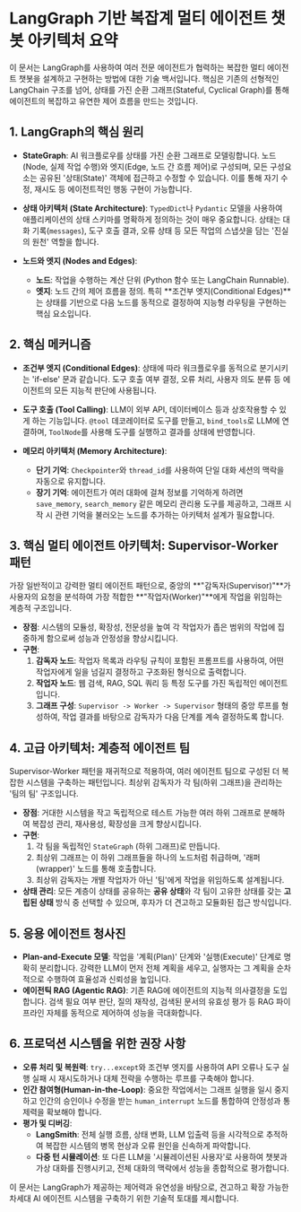 # LangGraph 기반 복잡계 멀티 에이전트 챗봇 아키텍처 요약

이 문서는 LangGraph를 사용하여 여러 전문 에이전트가 협력하는 복잡한 멀티 에이전트 챗봇을 설계하고 구현하는 방법에 대한 기술 백서입니다. 핵심은 기존의 선형적인 LangChain 구조를 넘어, 상태를 가진 순환 그래프(Stateful, Cyclical Graph)를 통해 에이전트의 복잡하고 유연한 제어 흐름을 만드는 것입니다.

## 1. LangGraph의 핵심 원리

- **StateGraph**: AI 워크플로우를 상태를 가진 순환 그래프로 모델링합니다. 노드(Node, 실제 작업 수행)와 엣지(Edge, 노드 간 흐름 제어)로 구성되며, 모든 구성요소는 공유된 '상태(State)' 객체에 접근하고 수정할 수 있습니다. 이를 통해 자기 수정, 재시도 등 에이전트적인 행동 구현이 가능합니다.

- **상태 아키텍처 (State Architecture)**: `TypedDict`나 `Pydantic` 모델을 사용하여 애플리케이션의 상태 스키마를 명확하게 정의하는 것이 매우 중요합니다. 상태는 대화 기록(`messages`), 도구 호출 결과, 오류 상태 등 모든 작업의 스냅샷을 담는 '진실의 원천' 역할을 합니다.

- **노드와 엣지 (Nodes and Edges)**:
    - **노드**: 작업을 수행하는 계산 단위 (Python 함수 또는 LangChain Runnable).
    - **엣지**: 노드 간의 제어 흐름을 정의. 특히 **조건부 엣지(Conditional Edges)**는 상태를 기반으로 다음 노드를 동적으로 결정하여 지능형 라우팅을 구현하는 핵심 요소입니다.

## 2. 핵심 메커니즘

- **조건부 엣지 (Conditional Edges)**: 상태에 따라 워크플로우를 동적으로 분기시키는 'if-else' 문과 같습니다. 도구 호출 여부 결정, 오류 처리, 사용자 의도 분류 등 에이전트의 모든 지능적 판단에 사용됩니다.

- **도구 호출 (Tool Calling)**: LLM이 외부 API, 데이터베이스 등과 상호작용할 수 있게 하는 기능입니다. `@tool` 데코레이터로 도구를 만들고, `bind_tools`로 LLM에 연결하며, `ToolNode`를 사용해 도구를 실행하고 결과를 상태에 반영합니다.

- **메모리 아키텍처 (Memory Architecture)**:
    - **단기 기억**: `Checkpointer`와 `thread_id`를 사용하여 단일 대화 세션의 맥락을 자동으로 유지합니다.
    - **장기 기억**: 에이전트가 여러 대화에 걸쳐 정보를 기억하게 하려면 `save_memory`, `search_memory` 같은 메모리 관리용 도구를 제공하고, 그래프 시작 시 관련 기억을 불러오는 노드를 추가하는 아키텍처 설계가 필요합니다.

## 3. 핵심 멀티 에이전트 아키텍처: Supervisor-Worker 패턴

가장 일반적이고 강력한 멀티 에이전트 패턴으로, 중앙의 **"감독자(Supervisor)"**가 사용자의 요청을 분석하여 가장 적합한 **"작업자(Worker)"**에게 작업을 위임하는 계층적 구조입니다.

- **장점**: 시스템의 모듈성, 확장성, 전문성을 높여 각 작업자가 좁은 범위의 작업에 집중하게 함으로써 성능과 안정성을 향상시킵니다.
- **구현**:
    1.  **감독자 노드**: 작업자 목록과 라우팅 규칙이 포함된 프롬프트를 사용하여, 어떤 작업자에게 일을 넘길지 결정하고 구조화된 형식으로 출력합니다.
    2.  **작업자 노드**: 웹 검색, RAG, SQL 쿼리 등 특정 도구를 가진 독립적인 에이전트입니다.
    3.  **그래프 구성**: `Supervisor -> Worker -> Supervisor` 형태의 중앙 루프를 형성하여, 작업 결과를 바탕으로 감독자가 다음 단계를 계속 결정하도록 합니다.

## 4. 고급 아키텍처: 계층적 에이전트 팀

Supervisor-Worker 패턴을 재귀적으로 적용하여, 여러 에이전트 팀으로 구성된 더 복잡한 시스템을 구축하는 패턴입니다. 최상위 감독자가 각 팀(하위 그래프)을 관리하는 '팀의 팀' 구조입니다.

- **장점**: 거대한 시스템을 작고 독립적으로 테스트 가능한 여러 하위 그래프로 분해하여 복잡성 관리, 재사용성, 확장성을 크게 향상시킵니다.
- **구현**:
    1.  각 팀을 독립적인 `StateGraph` (하위 그래프)로 만듭니다.
    2.  최상위 그래프는 이 하위 그래프들을 하나의 노드처럼 취급하며, '래퍼(wrapper)' 노드를 통해 호출합니다.
    3.  최상위 감독자는 개별 작업자가 아닌 '팀'에게 작업을 위임하도록 설계됩니다.
- **상태 관리**: 모든 계층이 상태를 공유하는 **공유 상태**와 각 팀이 고유한 상태를 갖는 **고립된 상태** 방식 중 선택할 수 있으며, 후자가 더 견고하고 모듈화된 접근 방식입니다.

## 5. 응용 에이전트 청사진

- **Plan-and-Execute 모델**: 작업을 '계획(Plan)' 단계와 '실행(Execute)' 단계로 명확히 분리합니다. 강력한 LLM이 먼저 전체 계획을 세우고, 실행자는 그 계획을 순차적으로 수행하여 효율성과 신뢰성을 높입니다.
- **에이전틱 RAG (Agentic RAG)**: 기존 RAG에 에이전트의 지능적 의사결정을 도입합니다. 검색 필요 여부 판단, 질의 재작성, 검색된 문서의 유효성 평가 등 RAG 파이프라인 자체를 동적으로 제어하여 성능을 극대화합니다.

## 6. 프로덕션 시스템을 위한 권장 사항

- **오류 처리 및 복원력**: `try...except`와 조건부 엣지를 사용하여 API 오류나 도구 실행 실패 시 재시도하거나 대체 전략을 수행하는 루프를 구축해야 합니다.
- **인간 참여형(Human-in-the-Loop)**: 중요한 작업에서는 그래프 실행을 일시 중지하고 인간의 승인이나 수정을 받는 `human_interrupt` 노드를 통합하여 안정성과 통제력을 확보해야 합니다.
- **평가 및 디버깅**:
    - **LangSmith**: 전체 실행 흐름, 상태 변화, LLM 입출력 등을 시각적으로 추적하여 복잡한 시스템의 병목 현상과 오류 원인을 신속하게 파악합니다.
    - **다중 턴 시뮬레이션**: 또 다른 LLM을 '시뮬레이션된 사용자'로 사용하여 챗봇과 가상 대화를 진행시키고, 전체 대화의 맥락에서 성능을 종합적으로 평가합니다.

이 문서는 LangGraph가 제공하는 제어력과 유연성을 바탕으로, 견고하고 확장 가능한 차세대 AI 에이전트 시스템을 구축하기 위한 기술적 토대를 제시합니다. 
